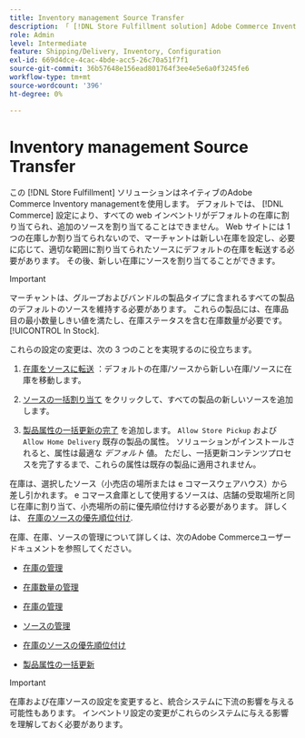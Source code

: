 ```yaml
---
title: Inventory management Source Transfer
description: 「 [!DNL Store Fulfillment solution] Adobe Commerce Inventory managementと 新しい在庫を設定し、在庫をデフォルトの在庫から移動します。これにより、店舗フルフィルメントソリューションで必要な受け取り機能を有効にするように設定されたソースに割り当てることができます。
role: Admin
level: Intermediate
feature: Shipping/Delivery, Inventory, Configuration
exl-id: 669d4dce-4cac-4bde-acc5-26c70a51f7f1
source-git-commit: 36b57648e156ead801764f3ee4e5e6a0f3245fe6
workflow-type: tm+mt
source-wordcount: '396'
ht-degree: 0%

---
```



# Inventory management Source Transfer

この [!DNL Store Fulfillment] ソリューションはネイティブのAdobe Commerce Inventory managementを使用します。 デフォルトでは、 [!DNL Commerce] 設定により、すべての web インベントリがデフォルトの在庫に割り当てられ、追加のソースを割り当てることはできません。 Web サイトには 1 つの在庫しか割り当てられないので、マーチャントは新しい在庫を設定し、必要に応じて、適切な範囲に割り当てられたソースにデフォルトの在庫を転送する必要があります。 その後、新しい在庫にソースを割り当てることができます。

>[!IMPORTANT]
>
>マーチャントは、グループおよびバンドルの製品タイプに含まれるすべての製品のデフォルトのソースを維持する必要があります。 これらの製品には、在庫品目の最小数量しきい値を満たし、在庫ステータスを含む在庫数量が必要です。 [!UICONTROL In Stock].

これらの設定の変更は、次の 3 つのことを実現するのに役立ちます。

1. [在庫をソースに転送](https://docs.magento.com/user-guide/catalog/inventory-bulk-transfer-inventory.html) ：デフォルトの在庫/ソースから新しい在庫/ソースに在庫を移動します。

1. [ソースの一括割り当て](https://docs.magento.com/user-guide/catalog/inventory-bulk-assign-sources.html) をクリックして、すべての製品の新しいソースを追加します。

1. [製品属性の一括更新の完了](https://docs.magento.com/user-guide/stores/bulk-product-attribute-update.html) を追加します。 `Allow Store Pickup` および `Allow Home Delivery` 既存の製品の属性。 ソリューションがインストールされると、属性は最適な *デフォルト* 値。 ただし、一括更新コンテンツプロセスを完了するまで、これらの属性は既存の製品に適用されません。

在庫は、選択したソース（小売店の場所または e コマースウェアハウス）から差し引かれます。 e コマース倉庫として使用するソースは、店舗の受取場所と同じ在庫に割り当て、小売場所の前に優先順位付けする必要があります。 詳しくは、 [在庫のソースの優先順位付け](https://docs.magento.com/user-guide/catalog/inventory-stock-priority.html).

在庫、在庫、ソースの管理について詳しくは、次のAdobe Commerceユーザードキュメントを参照してください。

- [在庫の管理](https://docs.magento.com/user-guide/catalog/inventory-management.html)

- [在庫数量の管理](https://docs.magento.com/user-guide/catalog/inventory-manage-inventory-quantities.html)

- [在庫の管理](https://docs.magento.com/user-guide/catalog/inventory-stock.html)

- [ソースの管理](https://docs.magento.com/user-guide/catalog/inventory-sources.html)

- [在庫のソースの優先順位付け](https://docs.magento.com/user-guide/catalog/inventory-stock-priority.html)

- [製品属性の一括更新](https://docs.magento.com/user-guide/stores/bulk-product-attribute-update.html)


>[!IMPORTANT]
>
>在庫および在庫ソースの設定を変更すると、統合システムに下流の影響を与える可能性もあります。 インベントリ設定の変更がこれらのシステムに与える影響を理解しておく必要があります。
